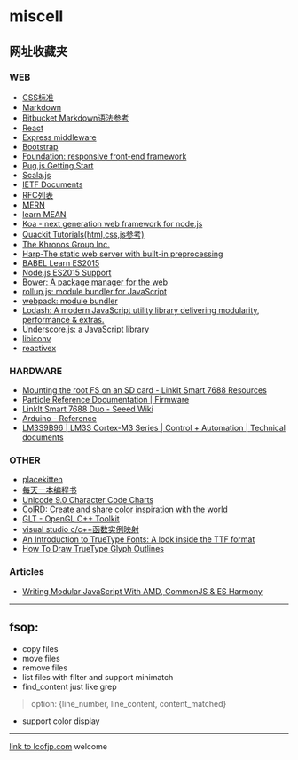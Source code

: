 # miscell

## 网址收藏夹
### WEB
* [CSS标准](https://www.w3.org/TR/) 
* [Markdown](http://daringfireball.net/projects/markdown/)
* [Bitbucket Markdown语法参考](https://bitbucket.org/tutorials/markdowndemo) 
* [React](https://facebook.github.io/react/)  
* [Express middleware](https://expressjs.com/en/resources/middleware) 
* [Bootstrap ](http://getbootstrap.com/) 
* [Foundation: responsive front-end framework](http://foundation.zurb.com/)
* [Pug.js Getting Start](https://pugjs.org/api/getting-started.html) 
* [Scala.js](http://www.scala-js.org/)
* [IETF Documents](https://tools.ietf.org/html/)
* [RFC列表](https://tools.ietf.org/rfc/index)
* [MERN](http://mern.io/)
* [learn MEAN](http://learn.mean.io/)
* [Koa - next generation web framework for node.js](http://koajs.com/)
* [Quackit Tutorials(html,css,js参考)](http://www.quackit.com/)
* [The Khronos Group Inc.](https://www.khronos.org)
* [Harp-The static web server with built-in preprocessing](https://harpjs.com/)
* [BABEL Learn ES2015](https://babeljs.io/learn-es2015/)
* [Node.js ES2015 Support](http://node.green/)
* [Bower: A package manager for the web](https://bower.io/)
* [rollup.js: module bundler for JavaScript](https://rollupjs.org/)
* [webpack: module bundler](http://webpack.github.io/)
* [Lodash: A modern JavaScript utility library delivering modularity, performance & extras.](https://lodash.com/)
* [Underscore.js: a JavaScript library](http://underscorejs.org/)
* [libiconv](https://www.gnu.org/software/libiconv/)
* [reactivex](http://reactivex.io/)


### HARDWARE
* [Mounting the root FS on an SD card - LinkIt Smart 7688 Resources](https://docs.labs.mediatek.com/resource/linkit-smart-7688/zh_cn/tutorials/file-storage/mounting-the-root-fs-on-an-sd-card)
* [Particle Reference Documentation | Firmware](https://docs.particle.io/reference/firmware/photon/#time)
* [LinkIt Smart 7688 Duo - Seeed Wiki](http://wiki.seeed.cc/LinkIt_Smart_7688_Duo/#installing-developed-board-support-package)
* [Arduino - Reference](https://www.arduino.cc/en/Reference/HomePage)
* [LM3S9B96 | LM3S Cortex-M3 Series | Control + Automation | Technical documents](http://www.ti.com/product/LM3S9B96/technicaldocuments)

### OTHER
* [placekitten](http://placekitten.com/)
* [每天一本编程书](https://salttiger.com/)
* [Unicode 9.0 Character Code Charts](http://www.unicode.org/charts/)
* [ColRD: Create and share color inspiration with the world](http://colrd.com/)
* [GLT - OpenGL C++ Toolkit](http://www.nigels.com/glt/)
* [visual studio c/c++函数实例映射](https://msdn.microsoft.com/library/tsbaswba(v=vs.110).aspx)
* [An Introduction to TrueType Fonts: A look inside the TTF format](http://scripts.sil.org/cms/scripts/page.php?site_id=nrsi&id=iws-chapter08)
* [How To Draw TrueType Glyph Outlines](https://support.microsoft.com/en-us/help/243285/how-to-draw-truetype-glyph-outlines)

### Articles
* [Writing Modular JavaScript With AMD, CommonJS & ES Harmony](https://addyosmani.com/writing-modular-js/)

---

## fsop:  
* copy files  
* move files  
* remove files  
* list files with filter and support minimatch  
* find_content just like grep  
> option: {line_number, line_content, content_matched}  
* support color display  

-----
[link to lcofjp.com](http://lcofjp.com "lcofjp.com") welcome
